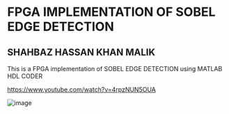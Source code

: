 # FPGA IMPLEMENTATION OF SOBEL EDGE DETECTION
## SHAHBAZ HASSAN KHAN MALIK

This is a FPGA implementation of SOBEL EDGE DETECTION using MATLAB HDL CODER

https://www.youtube.com/watch?v=4rpzNUN5OUA

![image](https://user-images.githubusercontent.com/98668171/206385506-4997078a-3d71-4910-80f6-d5e2b410b8f9.png)

